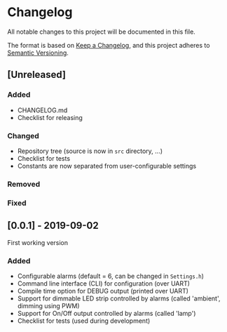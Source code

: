# Changelog
All notable changes to this project will be documented in this file.

The format is based on [Keep a Changelog](https://keepachangelog.com/en/1.0.0/),
and this project adheres to [Semantic Versioning](https://semver.org/spec/v2.0.0.html).

## [Unreleased]
### Added
- CHANGELOG.md
- Checklist for releasing

### Changed
- Repository tree (source is now in `src` directory, ...)
- Checklist for tests
- Constants are now separated from user-configurable settings

### Removed

### Fixed

## [0.0.1] - 2019-09-02
First working version
### Added
- Configurable alarms (default = 6, can be changed in `Settings.h`)
- Command line interface (CLI) for configuration (over UART)
- Compile time option for DEBUG output (printed over UART)
- Support for dimmable LED strip controlled by alarms (called 'ambient', dimming using PWM)
- Support for On/Off output controlled by alarms (called 'lamp')
- Checklist for tests (used during development)

